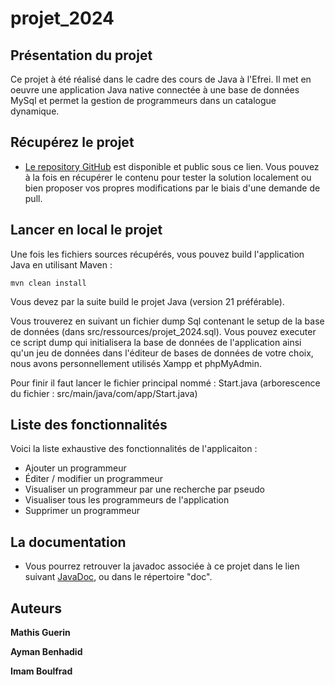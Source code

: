 # projet_2024

## Présentation du projet

Ce projet à été réalisé dans le cadre des cours de Java à l'Efrei. Il met en oeuvre une application Java native connectée à une base de données MySql et permet la gestion de programmeurs dans un catalogue dynamique. 

## Récupérez le projet

- [Le repository GitHub](https://github.com/Hubrec/projet_2024) est disponible et public sous ce lien. Vous pouvez à la fois en récupérer le contenu pour tester la solution localement ou bien proposer vos propres modifications par le biais d'une demande de pull.

## Lancer en local le projet

Une fois les fichiers sources récupérés, vous pouvez build l'application Java en utilisant Maven :
```
mvn clean install
```
Vous devez par la suite build le projet Java (version 21 préférable).

Vous trouverez en suivant un fichier dump Sql contenant le setup de la base de données (dans src/ressources/projet_2024.sql). Vous pouvez executer ce script dump qui initialisera la base de données de l'application ainsi qu'un jeu de données dans l'éditeur de bases de données de votre choix, nous avons personnellement utilisés Xampp et phpMyAdmin.

Pour finir il faut lancer le fichier principal nommé : Start.java (arborescence du fichier : src/main/java/com/app/Start.java)

## Liste des fonctionnalités

Voici la liste exhaustive des fonctionnalités de l'applicaiton :
 - Ajouter un programmeur
 - Éditer / modifier un programmeur
 - Visualiser un programmeur par une recherche par pseudo
 - Visualiser tous les programmeurs de l'application
 - Supprimer un programmeur

## La documentation

- Vous pourrez retrouver la javadoc associée à ce projet dans le lien suivant [JavaDoc](./doc/overview-summary.html), ou dans le répertoire "doc".

## Auteurs

**Mathis Guerin**

**Ayman Benhadid**

**Imam Boulfrad**
